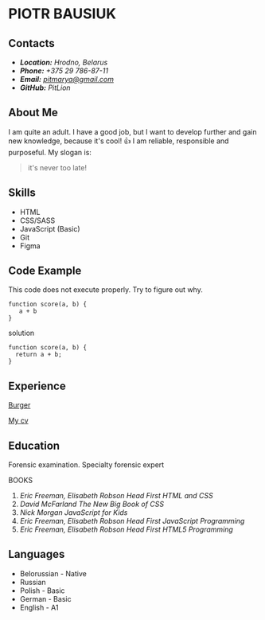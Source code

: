 # **PIOTR BAUSIUK**

## **Contacts**
* ***Location:*** *Hrodno, Belarus*
* ***Phone:*** *+375 29 786-87-11*
* ***Email:*** *pitmarya@gmail.com*
* ***GitHub:*** *PitLion*

## **About Me**
I am quite an adult. I have a good job, but I want to develop further and gain new knowledge, because it's cool!
:+1: 
I am reliable, responsible and purposeful. 
My slogan is: 
> it's never too late!

## **Skills**
- HTML
- CSS/SASS
- JavaScript (Basic)
- Git
- Figma

## **Code Example**
This code does not execute properly. Try to figure out why.
```
function score(a, b) {
   a + b
}
```
solution
```
function score(a, b) {
  return a + b;
}
```

## **Experience**
[Burger](https://github.com/PitLion/Burger)

[My cv](https://pitlion.github.io/rsschool-cv/cv)

## **Education**
Forensic examination. Specialty forensic expert

   BOOKS
1. *Eric Freeman, Elisabeth Robson  Head First HTML and CSS*
2. *David McFarland  The New Big Book of CSS*
3. *Nick Morgan  JavaScript for Kids*
4. *Eric Freeman, Elisabeth Robson  Head First JavaScript Programming*
5. *Eric Freeman, Elisabeth Robson  Head First HTML5 Programming*

## **Languages**
- Belorussian - Native
- Russian 
- Polish - Basic
- German - Basic
- English - A1

